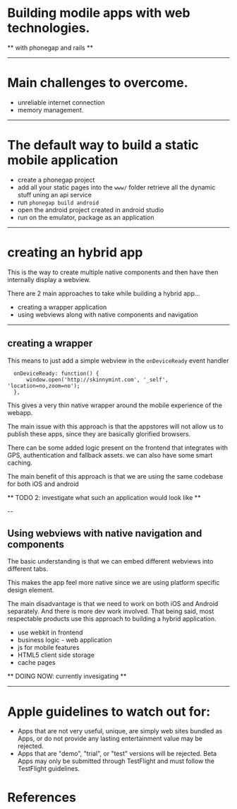 # Building modile apps with web technologies.
** with phonegap and rails **

---

# Main challenges to overcome.

  * unreliable internet connection
  * memory management.

---

# The default way to build a static mobile application

  * create a phonegap project
  * add all your static pages into the `www/` folder
    retrieve all the dynamic stuff uning an api service
  * run ` phonegap build android `
  * open the android project created in android studio
  * run on the emulator, package as an application

---

# creating an hybrid app

This is the way to create multiple native components and then have then internally display a webview.

There are 2 main approaches to take while building a hybrid app...

  * creating a wrapper application
  * using webviews along with native components and navigation

---

## creating a wrapper

This means to just add a simple webview in the `onDeviceReady` event handler

  ```
    onDeviceReady: function() {
        window.open('http://skinnymint.com', '_self', 'location=no,zoom=no');
    },
  ```

This gives a very thin native wrapper around the mobile experience of the webapp.

The main issue with this approach is that the appstores will not allow us to publish
these apps, since they are basically glorified browsers.

There can be some added logic present on the frontend that integrates with GPS,
authentication and fallback assets. we can also have some smart caching.

The main benefit of this approach is that we are using the same codebase for
both iOS and android

** TODO 2: investigate what such an application would look like **

--

## Using webviews with native navigation and components

The basic understanding is that we can embed different webviews into different tabs.

This makes the app feel more native since we are using platform specific design element.

The main disadvantage is that we need to work on both iOS and Android separately.
And there is more dev work involved. That being said, most respectable products use this approach to building a hybrid application.

  * use webkit in frontend
  * business logic - web application
  * js for mobile features
  * HTML5 client side storage
  * cache pages

** DOING NOW: currently invesigating **

---

# Apple guidelines to watch out for:

  * Apps that are not very useful, unique, are simply web sites bundled as Apps, or do not provide any lasting entertainment value may be rejected.
  * Apps that are "demo", "trial", or "test" versions will be rejected. Beta Apps may only be submitted through TestFlight and must follow the TestFlight guidelines.

# References

[basecamp case study]: https://signalvnoise.com/posts/3743-hybrid-sweet-spot-native-navigation-web-content
[rails variants]: http://edgeguides.rubyonrails.org/4_1_release_notes.html#action-pack-variants
[grunt ripple development]: https://blog.moonswitch.com/phonegap-development-with-grunt-ripple-and-a-browser-aa5e5e60247e#.sjp75atyg
[good resource about hybrid apps]: http://docs.phonegap.com/develop/1-embed-webview/android/
[different mobile choices]: http://phonegap.com/blog/2015/03/12/mobile-choices-post1/
[HTML5 cache manifest]: http://www.html5rocks.com/en/tutorials/appcache/beginner/
[Turbolinks]: https://github.com/turbolinks/turbolinks

